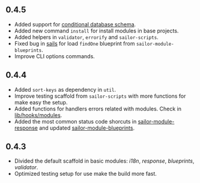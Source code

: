 ## 0.4.5

* Added support for [conditional database schema](https://github.com/balderdashy/sails/pull/2083#issuecomment-58672471).
* Added new command `install` for install modules in base projects.
* Added helpers in `validator`, `errorify` and `sailor-scripts`.
* Fixed bug in [sails](https://github.com/sailorjs/sails/commit/55c8ef4906d5a7b785b1a2d06afbfa4618e54cc4) for load `findOne` blueprint from `sailor-module-blueprints`.
* Improve CLI options commands.

## 0.4.4

* Added `sort-keys` as dependency in `util`.
* Improve testing scaffold from `sailor-scripts` with more functions for make easy the setup.
* Added functions for handlers errors related with modules. Check in [lib/hooks/modules](https://github.com/sailorjs/sails/commit/7f6d863f39c65694960caa689d4c1aa7fc90b92b).
* Added the most common status code shorcuts in [sailor-module-response](https://github.com/sailorjs/sailor-module-response/commit/6bbc1e94299f0de0a3b1c78b723cc33af079c02f) and updated [sailor-module-blueprints](https://github.com/sailorjs/sailor-module-blueprints/commit/a5f1d673b3ded9ec82320a7072ea7f1bf9941779).

## 0.4.3

* Divided the default scaffold in basic modules: *i18n*, *response*, *blueprints*, *validator*.
* Optimized testing setup for use make the build more fast.

